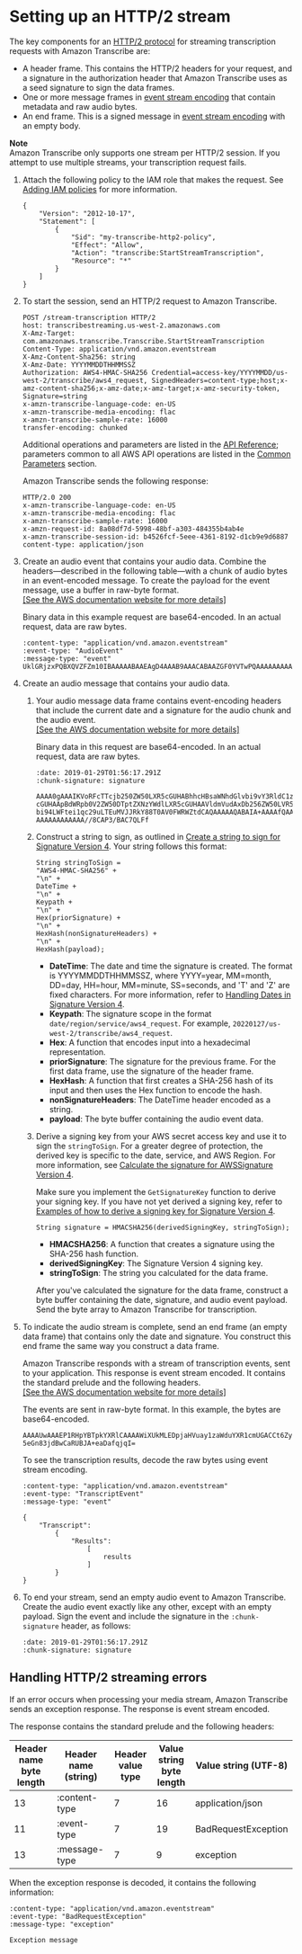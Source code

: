 # Setting up an HTTP/2 stream<a name="streaming-http2"></a>

The key components for an [HTTP/2 protocol](https://http2.github.io/) for streaming transcription requests with Amazon Transcribe are:
+ A header frame\. This contains the HTTP/2 headers for your request, and a signature in the authorization header that Amazon Transcribe uses as a seed signature to sign the data frames\.
+ One or more message frames in [event stream encoding](streaming-setting-up.md#streaming-event-stream) that contain metadata and raw audio bytes\.
+ An end frame\. This is a signed message in [event stream encoding](streaming-setting-up.md#streaming-event-stream) with an empty body\.

**Note**  
Amazon Transcribe only supports one stream per HTTP/2 session\. If you attempt to use multiple streams, your transcription request fails\.

1. Attach the following policy to the IAM role that makes the request\. See [ Adding IAM policies](https://docs.aws.amazon.com/IAM/latest/UserGuide/access_policies_manage-attach-detach.html#add-policy-api) for more information\.

   ```
   {
       "Version": "2012-10-17",
       "Statement": [
           {
               "Sid": "my-transcribe-http2-policy",
               "Effect": "Allow",
               "Action": "transcribe:StartStreamTranscription",
               "Resource": "*"
           }
       ]
   }
   ```

1. To start the session, send an HTTP/2 request to Amazon Transcribe\.

   ```
   POST /stream-transcription HTTP/2
   host: transcribestreaming.us-west-2.amazonaws.com
   X-Amz-Target: com.amazonaws.transcribe.Transcribe.StartStreamTranscription
   Content-Type: application/vnd.amazon.eventstream
   X-Amz-Content-Sha256: string
   X-Amz-Date: YYYYMMDDTHHMMSSZ
   Authorization: AWS4-HMAC-SHA256 Credential=access-key/YYYYMMDD/us-west-2/transcribe/aws4_request, SignedHeaders=content-type;host;x-amz-content-sha256;x-amz-date;x-amz-target;x-amz-security-token, Signature=string
   x-amzn-transcribe-language-code: en-US
   x-amzn-transcribe-media-encoding: flac
   x-amzn-transcribe-sample-rate: 16000
   transfer-encoding: chunked
   ```

   Additional operations and parameters are listed in the [API Reference](https://docs.aws.amazon.com/transcribe/latest/APIReference/API_Reference.html); parameters common to all AWS API operations are listed in the [Common Parameters](https://docs.aws.amazon.com/transcribe/latest/APIReference/CommonParameters.html) section\.

   Amazon Transcribe sends the following response:

   ```
   HTTP/2.0 200
   x-amzn-transcribe-language-code: en-US
   x-amzn-transcribe-media-encoding: flac
   x-amzn-transcribe-sample-rate: 16000
   x-amzn-request-id: 8a08df7d-5998-48bf-a303-484355b4ab4e
   x-amzn-transcribe-session-id: b4526fcf-5eee-4361-8192-d1cb9e9d6887
   content-type: application/json
   ```

1. Create an audio event that contains your audio data\. Combine the headers—described in the following table—with a chunk of audio bytes in an event\-encoded message\. To create the payload for the event message, use a buffer in raw\-byte format\.    
<a name="table-http2-frame-diagram-event-headers"></a>[\[See the AWS documentation website for more details\]](http://docs.aws.amazon.com/transcribe/latest/dg/streaming-http2.html)

   Binary data in this example request are base64\-encoded\. In an actual request, data are raw bytes\.

   ```
   :content-type: "application/vnd.amazon.eventstream"
   :event-type: "AudioEvent"
   :message-type: "event"
   UklGRjzxPQBXQVZFZm10IBAAAAABAAEAgD4AAAB9AAACABAAZGF0YVTwPQAAAAAAAAAAAAAAAAD//wIA/f8EAA==
   ```

1. Create an audio message that contains your audio data\.

   1. Your audio message data frame contains event\-encoding headers that include the current date and a signature for the audio chunk and the audio event\.    
<a name="table-http2-diagram-message-headers"></a>[\[See the AWS documentation website for more details\]](http://docs.aws.amazon.com/transcribe/latest/dg/streaming-http2.html)

      Binary data in this request are base64\-encoded\. In an actual request, data are raw bytes\.

      ```
      :date: 2019-01-29T01:56:17.291Z
      :chunk-signature: signature
      
      AAAA0gAAAIKVoRFcTTcjb250ZW50LXR5cGUHABhhcHBsaWNhdGlvbi9vY3RldC1zdHJlYW0LOmV2ZW50LXR5
      cGUHAApBdWRpb0V2ZW50DTptZXNzYWdlLXR5cGUHAAVldmVudAxDb256ZW50LVR5cGUHABphcHBsaWNhdGlv
      bi94LWFtei1qc29uLTEuMVJJRkY88T0AV0FWRWZtdCAQAAAAAQABAIA+AAAAfQAAAgAQAGRhdGFU8D0AAAAA
      AAAAAAAAAAAA//8CAP3/BAC7QLFf
      ```

   1. Construct a string to sign, as outlined in [Create a string to sign for Signature Version 4](https://docs.aws.amazon.com/general/latest/gr/sigv4-create-string-to-sign.html)\. Your string follows this format:

      ```
      String stringToSign =
      "AWS4-HMAC-SHA256" +
      "\n" +
      DateTime +
      "\n" +
      Keypath +
      "\n" +
      Hex(priorSignature) +
      "\n" +
      HexHash(nonSignatureHeaders) +
      "\n" +
      HexHash(payload);
      ```
      + **DateTime**: The date and time the signature is created\. The format is YYYYMMDDTHHMMSSZ, where YYYY=year, MM=month, DD=day, HH=hour, MM=minute, SS=seconds, and 'T' and 'Z' are fixed characters\. For more information, refer to [Handling Dates in Signature Version 4](https://docs.aws.amazon.com/general/latest/gr/sigv4-date-handling.html)\.
      + **Keypath**: The signature scope in the format `date/region/service/aws4_request`\. For example, `20220127/us-west-2/transcribe/aws4_request`\.
      + **Hex**: A function that encodes input into a hexadecimal representation\.
      + **priorSignature**: The signature for the previous frame\. For the first data frame, use the signature of the header frame\.
      + **HexHash**: A function that first creates a SHA\-256 hash of its input and then uses the Hex function to encode the hash\.
      + **nonSignatureHeaders**: The DateTime header encoded as a string\.
      + **payload**: The byte buffer containing the audio event data\.

   1. Derive a signing key from your AWS secret access key and use it to sign the `stringToSign`\. For a greater degree of protection, the derived key is specific to the date, service, and AWS Region\. For more information, see [Calculate the signature for AWSSignature Version 4](https://docs.aws.amazon.com/general/latest/gr/sigv4-calculate-signature.html)\.

      Make sure you implement the `GetSignatureKey` function to derive your signing key\. If you have not yet derived a signing key, refer to [Examples of how to derive a signing key for Signature Version 4](https://docs.aws.amazon.com/general/latest/gr/signature-v4-examples.html)\.

      ```
      String signature = HMACSHA256(derivedSigningKey, stringToSign);
      ```
      + **HMACSHA256**: A function that creates a signature using the SHA\-256 hash function\.
      + **derivedSigningKey**: The Signature Version 4 signing key\.
      + **stringToSign**: The string you calculated for the data frame\.

      After you've calculated the signature for the data frame, construct a byte buffer containing the date, signature, and audio event payload\. Send the byte array to Amazon Transcribe for transcription\.

1. To indicate the audio stream is complete, send an end frame \(an empty data frame\) that contains only the date and signature\. You construct this end frame the same way you construct a data frame\.

   Amazon Transcribe responds with a stream of transcription events, sent to your application\. This response is event stream encoded\. It contains the standard prelude and the following headers\.    
<a name="table-http2-frame-response-headers"></a>[\[See the AWS documentation website for more details\]](http://docs.aws.amazon.com/transcribe/latest/dg/streaming-http2.html)

   The events are sent in raw\-byte format\. In this example, the bytes are base64\-encoded\.

   ```
   AAAAUwAAAEP1RHpYBTpkYXRlCAAAAWiXUkMLEDpjaHVuay1zaWduYXR1cmUGACCt6Zy+uymwEK2SrLp/zVBI
   5eGn83jdBwCaRUBJA+eaDafqjqI=
   ```

   To see the transcription results, decode the raw bytes using event stream encoding\.

   ```
   :content-type: "application/vnd.amazon.eventstream"
   :event-type: "TranscriptEvent"
   :message-type: "event"
   
   {
       "Transcript":
           {
               "Results":
                   [
                       results
                   ]
           }
   }
   ```

1. To end your stream, send an empty audio event to Amazon Transcribe\. Create the audio event exactly like any other, except with an empty payload\. Sign the event and include the signature in the `:chunk-signature` header, as follows:

   ```
   :date: 2019-01-29T01:56:17.291Z
   :chunk-signature: signature
   ```

## Handling HTTP/2 streaming errors<a name="http2-errors"></a>

If an error occurs when processing your media stream, Amazon Transcribe sends an exception response\. The response is event stream encoded\.

The response contains the standard prelude and the following headers:


| Header name byte length | Header name \(string\) | Header value type | Value string byte length | Value string \(UTF\-8\) | 
| --- | --- | --- | --- | --- | 
| 13 | :content\-type | 7 | 16 | application/json | 
| 11 | :event\-type | 7 | 19 | BadRequestException | 
| 13 | :message\-type | 7 | 9 | exception | 

When the exception response is decoded, it contains the following information:

```
:content-type: "application/vnd.amazon.eventstream"
:event-type: "BadRequestException"
:message-type: "exception"
                
Exception message
```
